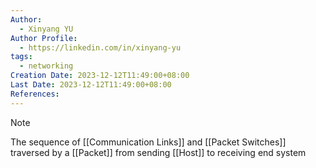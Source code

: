 ```yaml
---
Author:
  - Xinyang YU
Author Profile:
  - https://linkedin.com/in/xinyang-yu
tags:
  - networking
Creation Date: 2023-12-12T11:49:00+08:00
Last Date: 2023-12-12T11:49:00+08:00
References:
---
```

> [!note]
> The sequence of [[Communication Links]] and [[Packet Switches]] traversed by a [[Packet]] from sending [[Host]] to receiving end system